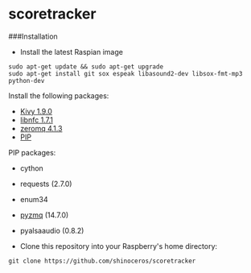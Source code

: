 scoretracker
============

###Installation
* Install the latest Raspian image

```
sudo apt-get update && sudo apt-get upgrade
sudo apt-get install git sox espeak libasound2-dev libsox-fmt-mp3 python-dev
```

Install the following packages:
* [Kivy 1.9.0](http://kivy.org/docs/installation/installation-rpi.html)
* [libnfc 1.7.1](http://nfc-tools.org/index.php?title=Libnfc#Debian_.2F_Ubuntu)
* [zeromq 4.1.3](http://zeromq.org/intro:get-the-software)
* [PIP](https://pip.pypa.io/en/latest/installing.html)

PIP packages:
* cython
* requests (2.7.0)
* enum34
* [pyzmq](http://zeromq.org/bindings:python) (14.7.0)
* pyalsaaudio (0.8.2)

* Clone this repository into your Raspberry's home directory:
```
git clone https://github.com/shinoceros/scoretracker
```
